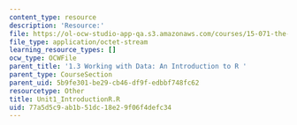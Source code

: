 ```yaml
---
content_type: resource
description: 'Resource:'
file: https://ol-ocw-studio-app-qa.s3.amazonaws.com/courses/15-071-the-analytics-edge-spring-2017/77a5d5c9ab1b51dc18e29f06f4defc34_Unit1_IntroductionR.R
file_type: application/octet-stream
learning_resource_types: []
ocw_type: OCWFile
parent_title: '1.3 Working with Data: An Introduction to R '
parent_type: CourseSection
parent_uid: 5b9fe301-be29-cb46-df9f-edbbf748fc62
resourcetype: Other
title: Unit1_IntroductionR.R
uid: 77a5d5c9-ab1b-51dc-18e2-9f06f4defc34
---
```

